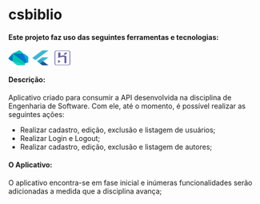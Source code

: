 # csbiblio


#### Este projeto faz uso das seguintes ferramentas e tecnologias:

<img align="center" title="Dart" height="30" width="40" src="https://raw.githubusercontent.com/devicons/devicon/master/icons/dart/dart-original.svg">  <img align="center" title="Flutter" height="30" width="40" src="https://raw.githubusercontent.com/devicons/devicon/master/icons/flutter/flutter-original.svg"> <img align="center" title="Heroku" height="30" width="40" src="https://raw.githubusercontent.com/devicons/devicon/master/icons/heroku/heroku-original.svg">

#### Descrição:
Aplicativo criado para consumir a API desenvolvida na disciplina de Engenharia de Software. Com ele, até o momento, é possível realizar as seguintes ações:
* Realizar cadastro, edição, exclusão e listagem de usuários;
* Realizar Login e Logout;
* Realizar cadastro, edição, exclusão e listagem de autores;


#### O Aplicativo:
O aplicativo encontra-se em fase inicial e inúmeras funcionalidades serão adicionadas a medida que a disciplina avança;
